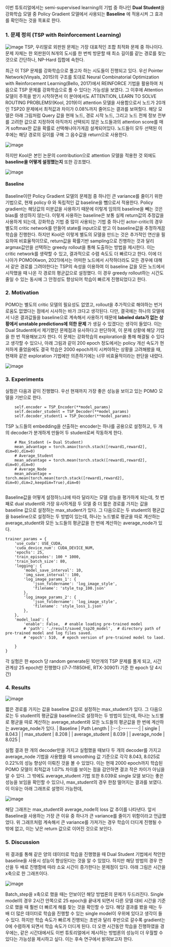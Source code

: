 이번 튜토리얼에서는 semi-supervised learning의 기법 중 하나인 **Dual Student**을 강화학습 모델 중 Policy Gradient 모델에서 사용되는 **Baseline**
에 적용시켜 그 효과를 확인하는 것을 목표로 한다. 

### 1. 문제 정의 (TSP with Reinforcement Learning)
![image](https://user-images.githubusercontent.com/93261025/209648923-9b85d092-40da-4ffd-8ab7-618b1b6d2aa3.png)
TSP, 우리말로 외판원 문제는 가장 대표적인 조합 최적화 문제 중 하나이다. 문제 자체는 한 외판원이 N개의 도시를 한 번씩 방문할 때
최소 길이를 같는 경로를 찾는 것으로 간단하나, NP-Hard 집합에 속한다.

최근 이 TSP 문제를 강화학습으로 풀고자 하는 시도들이 진행되고 있다. 우선 Pointer Network(Vinyals, 2015)의 구조를 토대로 
Neural Combinatorial Optimization with Reinforcement Learning(Bello, 2017)에서 REINFORCE 기법을 활용하여
처음으로 TSP 문제를 강화학습으로 풀 수 있다는 가능성을 보였다. 그 이후에 Attention 모델이 주목을 받기 시작하면서 이 분야에서도 
ATTENTION, LEARN TO SOLVE ROUTING PROBLEMS!(Kool, 2019)이 attention 모델을 사용함으로서
노드가 20개인 TSP20 문제에서 최적값과 차이가 0.08%까지 줄어드는 결과를 보여줬다. 해당 모델은 아래 그림처럼 Query 값을 현재 노드, 경로 시작 노드,
그리고 노드 전체 정보 전부를 고려한 값으로 지정하여 아직까지 선택되지 않은 노드들과의 attention score를 매겨 softmax한 값을 확률로
선택해나아가게끔 설계되어있다. 노드들이 모두 선택된 이후에는 해당 경로의 길이를 구해 그 음수값을 return으로 사용한다.

![image](https://user-images.githubusercontent.com/93261025/209677644-1d20fb47-0d83-422f-94a6-575a71b58926.png)

하지만 Kool은 본인 논문의 contribution으로 attention 모델을 적용한 것 외에도 **baseline을 어떻게 설정했는지** 또한 강조했다. 

![image](https://user-images.githubusercontent.com/93261025/209675797-bedf4101-7672-471f-bdf8-020887b8c88a.png)

#### Baseline
Baseline이란 Policy Gradient 모델의 문제점 중 하나인 큰 variance를 줄이기 위한 기법으로, 현재 policy &#920; 와 독립적인 값 baseline을 
뺌으로서 적용한다. Policy gradient는 해당값의 미분값을 사용하기 때문에 이렇게 임의의 baseline을 빼는 것은 bias를 생성하지 않는다. 
이렇게 사용하는 baseline은 보통 실제 return값의 추정값을 사용하게 되는데, 강화학습 기법 중 많이 사용되는 기법 중 하나인 actor-critic의 경우
별도의 critic network를 만들어 state를 input으로 받고 이 baseline값을 추정하게끔 학습을 진행한다. 
하지만 Kool은 이렇게 별도의 모델을 만드는 것은 추가적인 연산을 필요하여 비효율적이므로, return값을 확률기반 sampling으로 진행하는 것과 달리
argmax값만을 선택하는 greedy rollout을 통해 도출하는 방법을 제시한다. 이는 critic network를 생략할 수 있고, 결과적으로 수렴 속도도 더
빠르다고 한다. 이에 더 나아가 POMO(Kwon, 2021)에서는 어떠한 노드에서 시작하더라도 모든 경우에 대해서 같은 경로를 그려야한다는 TSP의 
속성을 이용하여 이 baseline 값을 모든 노드에서 시작했을 때 나온 각 경로의 평균값으로 설정했다. 이 경우 greedy rollout하는 시간도 
줄일 수 있는 동시에 그 안정성도 향상되어 학습이 빠르게 진행되었다고 한다.

### 2. Motivation
POMO는 별도의 critic 모델의 필요성도 없앴고, rollout을 추가적으로 해야하는 번거로움도 없앴다는 점에서 시사하는 바가 크다고 생각된다.
다만, 결국에는 하나의 모델에서 나온 결과값들을 baseline으로 계속해서 사용하기 때문에 
**labeled data가 없는 상황에서 unstable predictions에 의한 문제**
가 생길 수 있겠다는 생각이 들었다. 이는 Dual Student에서 제기했던 문제점과 유사하다고 판단하여, 
이 문제 상황에 해당 기법을 한 번 적용해보고자 한다. 이 문제는 강화학습의 exploration을 통해 해결될 수 있다고
생각할 수 있으나, 아래 그림과 같이 200 epoch 정도에서는 policy 개선 속도가 현저하게 줄었음에도 결국 학습은 2000 epoch까지 
시켜야하는 상황을 고려해봤을 때, 현재와 같은 exploration 기법에만 의존하기에는 너무 비효율적이라는 판단을 내렸다.

![image](https://user-images.githubusercontent.com/93261025/209679140-a18b115b-2124-4e2a-9bff-e4d024148a54.png)

### 3. Experiments
실험은 다음과 같이 진행했다. 우선 현재까지 가장 좋은 성능을 보이고 있는 POMO 모델을 기반으로 한다.

```
    self.encoder = TSP_Encoder(**model_params)
    self.decoder_student = TSP_Decoder(**model_params)
    self.decoder_student1 = TSP_Decoder(**model_params)  
```
TSP 노드들의 embedding을 산출하는 encoder는 하나를 공용으로 설정하고, 두 개의 decoder가 분개하게 만들어 두 student로써 작동하게 한다. 

```
    # Max_Student (= Dual Student)
    mean_advantage = torch.amax(torch.stack([reward1,reward2], dim=0),dim=0)            
    # Average_Student
    mean_advantage = torch.mean(torch.stack([reward1,reward2], dim=0),dim=0)
    # Average_Node
    mean_advantage = torch.mean(torch.mean(torch.stack([reward1,reward2], dim=0),dim=2,keepdim=True),dim=0)
        
```

Baseline값을 어떻게 설정하느냐에 따라 달라지는 모델 성능을 평가하게 되는데, 첫 번째로 dual student와 가장 유사하게끔 두 모델 중 더 
짧은 경로를 가지는 값을 baseline 값으로 설정하는 max_student가 있다. 그 다음으로는 두 student의 평균값을 baseline으로 설정하는 두 방법이 
있는데, 하나는 노드별로 평균을 따로 계산하는 average_student와 모든 노드들의 평균값을 한 번에 계산하는 average_node가 있다. 

```
trainer_params = {
    'use_cuda': USE_CUDA,
    'cuda_device_num': CUDA_DEVICE_NUM,
    'epochs': 25,
    'train_episodes': 100 * 1000,
    'train_batch_size': 80,
    'logging': {
        'model_save_interval': 10,
        'img_save_interval': 100,
        'log_image_params_1': {
            'json_foldername': 'log_image_style',
            'filename': 'style_tsp_100.json'
        },
        'log_image_params_2': {
            'json_foldername': 'log_image_style',
            'filename': 'style_loss_1.json'
        },
    },
    'model_load': {
        'enable': False,  # enable loading pre-trained model
        # 'path': './result/saved_tsp20_model',  # directory path of pre-trained model and log files saved.
        # 'epoch': 510,  # epoch version of pre-trained model to laod.

    }
}
```
각 실험은 한 epoch 당 random generate된 10만개의 TSP 문제를 풀게 되고, 시간 관계상 25 epoch만 진행했다 (i7‑7‑11850HE, RTX-3090Ti 기준 한 epoch 당 4시간)

### 4. Results

![image](https://user-images.githubusercontent.com/93261025/209683278-7849ff79-4dc6-48fb-801c-678fda5711c0.png)

짧은 경로를 가지는 값을 baseline 값으로 설정하는 max_student가 있다. 그 다음으로는 두 student의 평균값을 baseline으로 설정하는 두 방법이 
있는데, 하나는 노드별로 평균을 따로 계산하는 average_student와 모든 노드들의 평균값을 한 번에 계산하는 average_node가 있다. 
|  Baseline  |   Path Length |
|:--:|:--------:|
|  single |        8.043 | 
|  max_student |        8.208 | 
|  average_student |        8.039 | 
|  average_node |        8.025 |

실험 결과 한 개의 decoder만을 가지고 실험했을 때보다 두 개의 decoder를 가지고 average_node 기법을 사용했을 때 smoothing 값 기준으로
각각 8.043, 8.025로 0.22%의 성능 향상이 이뤄진 것을 볼 수 있었다. 이는 현재 2000 epoch까지 학습된 POMO 모델이 최적값과 1.07% 차이를 
보이는 점을 감안하면 결코 작은 차이가 아님을 알 수 있다. 그 밖에도 average_student 기법 또한 8.039로 single 모델 보다는 좋은 성능을 보임을 확인할 수 있으나, max_student의 경우 한참 떨어지는 결과를 보였다. 이 이유는 아래 그래프로 설명이 가능한데,

![image](https://user-images.githubusercontent.com/93261025/209684582-9ecce46f-018b-488b-9dc6-e11626840f4a.png)

해당 그래프는 max_student와 average_node의 loss 값 추이를 나타낸다. 앞서 Baseline을 사용하는 가장 큰 이유 중 하나가 큰 variance를 줄이기 위함이라고 언급했었다. 위 그래프처럼 계속해서 큰 variance를 가져가는 경우 학습이 더디게 진행될 수 밖에 없고, 이는 낮은 return 값으로 이어진 것으로 보인다. 

### 5. Discussion
위 결과를 통해 같은 양의 데이터로 학습을 진행했을 때 Dual Student 기법에서 착안한 baseline을 사용시 성능이 향상된다는 것을 알 수 있었다. 하지만 해당 방법의 경우 연산을 두 배로 진행함에 따라 소요 시간이 증가한다는 문제점이 있다. 아래 그림은 시간을 x축으로 한 그래프이다. 

![image](https://user-images.githubusercontent.com/93261025/209685455-ef431ac2-92de-4290-a797-b03f4cb770bb.png)

Batch_step을 x축으로 했을 때는 안보이던 해당 방법론의 문제가 두드러진다. Single model의 경우 2시간 안쪽으로 25 epoch을 끝내게 되면서 다른 모델 대비 시간을 기준으로 했을 때 훨씬 더 빠르게 해를 찾는 것을 확인할 수 있다. 해당 결과를 봤을 때는 두 배 더 많은 데이터로 학습을 진행할 수 있는 single model이 우위에 있다고 생각이 들 수 있다. 하지만 학습 속도가 빠르게 진행되는 초반과 달리 후반으로 갈수록 gradient는 0에 수렴하게 되면서 학습 속도가 더디게 된다. 더 오랜 시간동안 학습을 진행하였을 경우에는, 같은 시간대에서도 이번 튜토리얼에서 제시하는 방법론의 성능이 더 우월할 수 있다는 가능성을 제시하고 싶다. 이는 후속 연구에서 밝혀보고자 한다.
